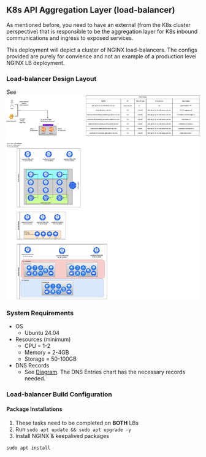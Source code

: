 ## K8s API Aggregation Layer (load-balancer)

As mentioned before, you need to have an external (from the K8s cluster perspective) that is responsible to be the aggregation layer for K8s inbound communications and ingress to exposed services.

This deployment will depict a cluster of NGINX load-balancers.  The configs provided are purely for convience and not an example of a production level NGINX LB deployment.

### Load-balancer Design Layout

See ![Diagram](../diagrams/kubeadm-infrastructure.drawio.svg)

### System Requirements

- OS
  - Ubuntu 24.04
- Resources (minimum)
  - CPU = 1-2
  - Memory = 2-4GB
  - Storage = 50-100GB
- DNS Records
  - See [Diagram](#load-balancer-design-layout).  The DNS Entries chart has the necessary records needed.

### Load-balancer Build Configuration

#### Package Installations

1. These tasks need to be completed on **BOTH** LBs
2. Run ```sudo apt update && sudo apt upgrade -y```
3. Install NGINX & keepalived packages
```shell
sudo apt install 
```
